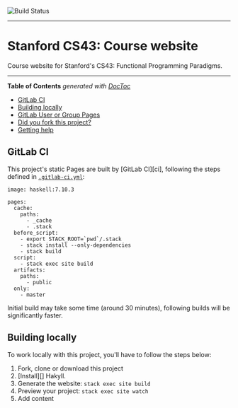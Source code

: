 ![Build Status](https://gitlab.com/pages/hakyll/badges/master/build.svg)

---

# Stanford CS43: Course website

Course website for Stanford's CS43: Functional Programming Paradigms.

---

<!-- START doctoc generated TOC please keep comment here to allow auto update -->
<!-- DON'T EDIT THIS SECTION, INSTEAD RE-RUN doctoc TO UPDATE -->
**Table of Contents**  *generated with [DocToc](https://github.com/thlorenz/doctoc)*

- [GitLab CI](#gitlab-ci)
- [Building locally](#building-locally)
- [GitLab User or Group Pages](#gitlab-user-or-group-pages)
- [Did you fork this project?](#did-you-fork-this-project)
- [Getting help](#getting-help)

<!-- END doctoc generated TOC please keep comment here to allow auto update -->

## GitLab CI

This project's static Pages are built by [GitLab CI][ci], following the steps
defined in [`.gitlab-ci.yml`](.gitlab-ci.yml):

```
image: haskell:7.10.3

pages:
  cache:
    paths:
      - _cache
      - .stack
  before_script:
    - export STACK_ROOT=`pwd`/.stack
    - stack install --only-dependencies
    - stack build
  script:
    - stack exec site build
  artifacts:
    paths:
      - public
  only:
    - master
```

Initial build may take some time (around 30 minutes), following builds will be significantly faster.

## Building locally

To work locally with this project, you'll have to follow the steps below:

1. Fork, clone or download this project
1. [Install][] Hakyll.
1. Generate the website: `stack exec site build`
1. Preview your project: `stack exec site watch`
1. Add content
